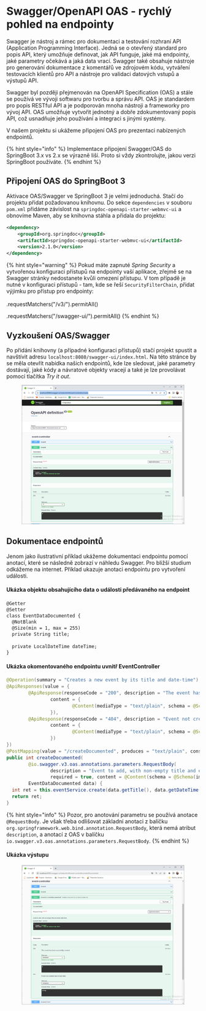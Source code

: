 # Swagger/OpenAPI OAS - rychlý pohled na endpointy

Swagger je nástroj a rámec pro dokumentaci a testování rozhraní API (Application Programming Interface). Jedná se o otevřený standard pro popis API, který umožňuje definovat, jak API funguje, jaké má endpointy, jaké parametry očekává a jaká data vrací. Swagger také obsahuje nástroje pro generování dokumentace z komentářů ve zdrojovém kódu, vytváření testovacích klientů pro API a nástroje pro validaci datových vstupů a výstupů API.&#x20;

Swagger byl později přejmenován na OpenAPI Specification (OAS) a stále se používá ve vývoji softwaru pro tvorbu a správu API. OAS je standardem pro popis RESTful API a je podporován mnoha nástroji a frameworky pro vývoj API. OAS umožňuje vytvořit jednotný a dobře zdokumentovaný popis API, což usnadňuje jeho používání a integraci s jinými systémy.

V našem projektu si ukážeme připojení OAS pro prezentaci nabízených endpointů.



{% hint style="info" %}
Implementace připojení Swagger/OAS do SpringBoot 3.x vs 2.x se výrazně liší. Proto si vždy zkontrolujte, jakou verzi SpringBoot používáte.
{% endhint %}

## Připojení OAS do SpringBoot 3

Aktivace OAS/Swagger ve SpringBoot 3 je velmi jednoduchá. Stačí do projektu přidat požadovanou knihovnu. Do sekce `dependencies` v souboru `pom.xml` přidáme závislost na `springdoc-openapi-starter-webmvc-ui` a obnovíme Maven, aby se knihovna stáhla a přidala do projektu:

```xml
<dependency>
    <groupId>org.springdoc</groupId>
    <artifactId>springdoc-openapi-starter-webmvc-ui</artifactId>
    <version>2.1.0</version>
</dependency>
```

{% hint style="warning" %}
Pokud máte zapnuté _Spring Security_ a vytvořenou konfiguraci přístupů na endpointy vaší aplikace, zřejmě se na Swagger stránky nedostanete kvůli omezení přístupu. V tom případě je nutné v konfiguraci přístupů - tam, kde se řeší `SecurityFilterChain`, přidat výjimku pro přístup pro endpointy:\
\
.requestMatchers("/v3/").permitAll()&#x20;

.requestMatchers("/swagger-ui/").permitAll()
{% endhint %}

## Vyzkoušení OAS/Swagger

Po přidání knihovny (a případné konfiguraci přístupů) stačí projekt spustit a navštívit adresu `localhost:8080/swagger-ui/index.html`. Na této stránce by se měla otevřít nabídka našich endpointů, kde lze sledovat, jaké parametry dostávají, jaké kódy a návratové objekty vracejí a také je lze provolávat pomocí tlačítka _Try it out_.

<figure><img src="../../.gitbook/assets/swagger-event.jpg" alt=""><figcaption></figcaption></figure>

## Dokumentace endpointů

Jenom jako ilustrativní příklad ukážeme dokumentaci endpointu pomocí anotací, které se následně zobrazí v náhledu Swagger. Pro bližší studium odkážeme na internet. Příklad ukazuje anotaci endpointu pro vytvoření události.

#### Ukázka objektu obsahujícího data o události předávaného na endpoint

```
@Getter
@Setter
class EventDataDocumented {
  @NotBlank
  @Size(min = 1, max = 255)
  private String title;

  private LocalDateTime dateTime;
}
```

#### Ukázka okomentovaného endpointu uvnitř EventController

```java
@Operation(summary = "Creates a new event by its title and date-time")
@ApiResponses(value = {
        @ApiResponse(responseCode = "200", description = "The event has been succesfully created.",
                content = {
                        @Content(mediaType = "text/plain", schema = @Schema(implementation = Integer.class))
                }),
        @ApiResponse(responseCode = "404", description = "Event not created due to bad data.",
                content = {
                        @Content(mediaType = "text/plain", schema = @Schema(implementation = String.class))
                })
})
@PostMapping(value = "/createDocumented", produces = "text/plain", consumes = "application/json")
public int createDocumented(
        @io.swagger.v3.oas.annotations.parameters.RequestBody(
                description = "Event to add, with non-empty title and event date-time",
                required = true, content = @Content(schema = @Schema(implementation = EventDataDocumented.class)))
        EventDataDocumented data) {
  int ret = this.eventService.create(data.getTitle(), data.getDateTime());
  return ret;
}
```

{% hint style="info" %}
Pozor, pro anotování parametru se používá anotace `@RequestBody`. Je však třeba odlišovat základní anotaci z balíčku `org.springframework.web.bind.annotation.RequestBody`, která nemá atribut `description`, a anotací z OAS v balíčku `io.swagger.v3.oas.annotations.parameters.RequestBody`.
{% endhint %}

#### Ukázka výstupu

<figure><img src="../../.gitbook/assets/swagger-event-documented.jpg" alt=""><figcaption></figcaption></figure>
